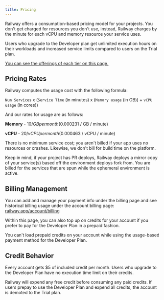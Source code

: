```yaml
---
title: Pricing
---
```


Railway offers a consumption-based pricing model for your projects. You don't get charged for resources you don't use, instead, Railway charges by the minute for each vCPU and memory resource your service uses.

Users who upgrade to the Developer plan get unlimited execution hours on their workloads and increased service limits compared to users on the Trial plan.

[You can see the offerings of each tier on this page.](/reference/plans)

## Pricing Rates

Railway computes the usage cost with the following formula:

`Num Services` x (`Service Time` (in minutes) x (`Memory usage` (in GB)) + `vCPU usage` (in cores))

And our rates for usage are as follows:

**Memory** - $10 / GB per month ($0.000231 / GB / minute)

**vCPU** - $20 / vCPU per month ($0.000463 / vCPU / minute)

There is no minimum service cost; you aren't billed if your app uses no resources or crashes. Likewise, we don't bill for build time on the platform.

Keep in mind, if your project has PR deploys, Railway deploys a mirror copy of your service(s) based off the environment deploys fork from. You are billed for the services that are spun while the ephemeral environment is active.

## Billing Management

You can add and manage your payment info under the billing page and see historical billing usage under the account billing page: [railway.app/account/billing](https://railway.app/account/billing)

Within this page, you can also top up on credits for your account if you prefer to pay for the Developer Plan in a prepaid fashion.

You can't load prepaid credits on your account while using the usage-based payment method for the Developer Plan.

## Credit Behavior

Every account gets $5 of included credit per month. Users who upgrade to the Developer Plan have no execution time limit on their credits.

Railway will expend any free credit before consuming any paid credits. If users prepay to use the Developer Plan and expend all credits, the account is demoted to the Trial plan.
